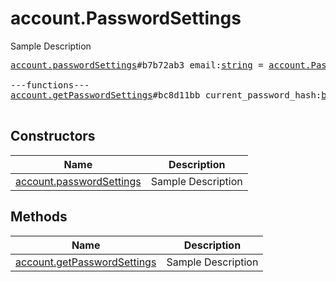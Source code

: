 # account.PasswordSettings

Sample Description

<pre>
<a href="../constructor/account.passwordSettings">account.passwordSettings</a>#b7b72ab3 email:<a href="../type/string.md">string</a> = <a href="../type/account.PasswordSettings.md">account.PasswordSettings</a>;

---functions---
<a href="../method/account.getPasswordSettings">account.getPasswordSettings</a>#bc8d11bb current_password_hash:<a href="../type/bytes.md">bytes</a> = <a href="../type/account.PasswordSettings.md">account.PasswordSettings</a>;

</pre>

## Constructors

| Name | Description |
|------|-------------|
| [account.passwordSettings](../constructor/account.passwordSettings.md) | Sample Description |

## Methods

| Name | Description |
|------|-------------|
| [account.getPasswordSettings](../method/account.getPasswordSettings.md) | Sample Description |
